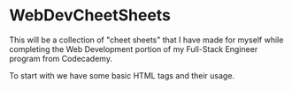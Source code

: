 # WebDevCheetSheets

This will be a collection of "cheet sheets" that I have made for myself while completing the Web Development portion of my Full-Stack Engineer program from Codecademy.

To start with we have some basic HTML tags and their usage.
